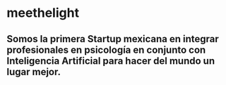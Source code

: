 # meethelight

## Somos la primera Startup mexicana en integrar profesionales en psicología en conjunto con Inteligencia Artificial para hacer del mundo un lugar mejor. 
